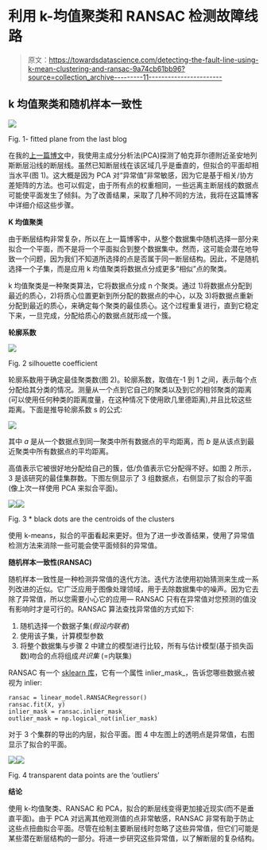 # 利用 k-均值聚类和 RANSAC 检测故障线路

> 原文：<https://towardsdatascience.com/detecting-the-fault-line-using-k-mean-clustering-and-ransac-9a74cb61bb96?source=collection_archive---------11----------------------->

## k 均值聚类和**随机样本一致性**

![](img/a14e8170fa130574d17e6c7de66a261a.png)

Fig. 1- fitted plane from the last blog

在我的[上一篇博文](https://medium.com/@ns2586/detecting-the-fault-line-using-principal-component-analysis-pca-7d5d265336a3)中，我使用主成分分析法(PCA)探测了帕克菲尔德附近圣安地列斯断层沿线的断层线。虽然已知断层线在该区域几乎是垂直的，但拟合的平面却相当水平(图 1)。这大概是因为 PCA 对“异常值”非常敏感，因为它是基于相关/协方差矩阵的方法。也可以假定，由于所有点的权重相同，一些远离主断层线的数据点可能使平面发生了倾斜。为了改善结果，采取了几种不同的方法，我将在这篇博客中详细介绍这些步骤。

**K 均值聚类**

由于断层结构非常复杂，所以在上一篇博客中，从整个数据集中随机选择一部分来拟合一个平面，而不是将一个平面拟合到整个数据集中。然而，这可能会潜在地导致一个问题，因为我们不知道所选择的点是否属于同一断层结构。因此，不是随机选择一个子集，而是应用 k 均值聚类将数据点分成更多“相似”点的聚类。

k 均值聚类是一种聚类算法，它将数据点分成 n 个聚类。通过 1)将数据点分配到最近的质心，2)将质心位置更新到所分配的数据点的中心，以及 3)将数据点重新分配到最近的质心，来确定每个聚类的最佳质心。这个过程重复进行，直到它稳定下来，一旦完成，分配给质心的数据点就形成一个簇。

**轮廓系数**

![](img/03302c3fdcdba730052b3140859d67bb.png)

Fig. 2 silhouette coefficient

轮廓系数用于确定最佳聚类数(图 2)。轮廓系数，取值在-1 到 1 之间，表示每个点分配给其分类的情况。测量从一个点到它自己的聚类以及到它的相邻聚类的距离(可以使用任何种类的距离度量，在这种情况下使用欧几里德距离),并且比较这些距离。下面是推导轮廓系数 s 的公式:

![](img/92f848d7f88657408ecd174473a5f179.png)

其中 *a* 是从一个数据点到同一聚类中所有数据点的平均距离，而 *b* 是从该点到最近聚类中所有数据点的平均距离。

高值表示它被很好地分配给自己的簇，低/负值表示它分配得不好。如图 2 所示，3 是该研究的最佳集群数。下图左侧显示了 3 组数据点，右侧显示了拟合的平面(像上次一样使用 PCA 来拟合平面)。

![](img/b1b23d9e549202aa7ab04934fc018107.png)![](img/eac1b150d1f5d17fee859a2ed2344378.png)

Fig. 3 * black dots are the centroids of the clusters

使用 k-means，拟合的平面看起来更好。但为了进一步改善结果，使用了异常值检测方法来消除一些可能会使平面倾斜的异常值。

**随机样本一致性(RANSAC)**

随机样本一致性是一种检测异常值的迭代方法。迭代方法使用初始猜测来生成一系列改进的近似。它广泛应用于图像处理领域，用于去除数据集中的噪声。因为它去除了异常值，所以您需要小心它的应用— RANSAC 只有在异常值对您预测的值没有影响时才是可行的。RANSAC 算法查找异常值的方式如下:

1.  随机选择一个数据子集(*假设内联者*)
2.  使用该子集，计算模型参数
3.  将整个数据集与步骤 2 中建立的模型进行比较，所有与估计模型(基于损失函数)吻合的点将组成*共识集* (=内联集)

RANSAC 有一个 [sklearn 库](http://scikit-learn.org/stable/modules/generated/sklearn.linear_model.RANSACRegressor.html)，它有一个属性 inlier_mask_，告诉您哪些数据点被视为 inlier:

```
ransac = linear_model.RANSACRegressor()
ransac.fit(X, y)
inlier_mask = ransac.inlier_mask_
outlier_mask = np.logical_not(inlier_mask)
```

对于 3 个集群的导出的内层，拟合平面。图 4 中左图上的透明点是异常值，右图显示了拟合的平面。

![](img/80480975bc1008e256d7e875e524768c.png)![](img/c1bc13e903cb06604e8e3fc56aece9dc.png)

Fig. 4 transparent data points are the ‘outliers’

**结论**

使用 k-均值聚类、RANSAC 和 PCA，拟合的断层线变得更加接近现实(而不是垂直平面)。由于 PCA 对远离其他观测值的点非常敏感，RANSAC 非常有助于防止这些点扭曲拟合平面。尽管在绘制主要断层线时忽略了这些异常值，但它们可能是某些潜在断层结构的一部分。将进一步研究这些异常值，以了解断层的复杂结构。